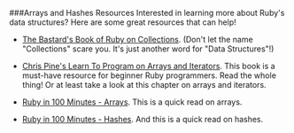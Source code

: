 ###Arrays and Hashes Resources
Interested in learning more about Ruby's data structures? Here are some great resources that can help!

+ [The Bastard's Book of Ruby on Collections](http://ruby.bastardsbook.com/chapters/collections/). (Don't let the name "Collections" scare you. It's just another word for "Data Structures"!)

+ [Chris Pine's Learn To Program on Arrays and Iterators](https://pine.fm/LearnToProgram/?Chapter=07). This book is a must-have resource for beginner Ruby programmers. Read the whole thing! Or at least take a look at this chapter on arrays and iterators.

+ [Ruby in 100 Minutes - Arrays](http://tutorials.jumpstartlab.com/projects/ruby_in_100_minutes.html#7.-arrays). This is a quick read on arrays.

+ [Ruby in 100 Minutes - Hashes](http://tutorials.jumpstartlab.com/projects/ruby_in_100_minutes.html#8.-hashes). And this is a quick read on hashes.
